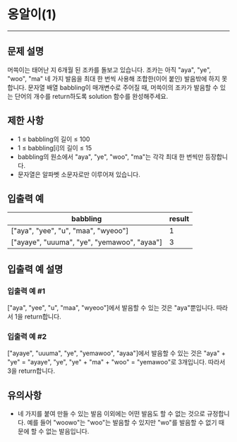 # 옹알이(1)

---

## 문제 설명
머쓱이는 태어난 지 6개월 된 조카를 돌보고 있습니다. 
조카는 아직 "aya", "ye", "woo", "ma" 네 가지 발음을 최대 한 번씩 사용해 조합한(이어 붙인) 발음밖에 하지 못합니다. 
문자열 배열 babbling이 매개변수로 주어질 때, 머쓱이의 조카가 발음할 수 있는 단어의 개수를 return하도록 solution 함수를 완성해주세요.

## 제한 사항
- 1 ≤ babbling의 길이 ≤ 100
- 1 ≤ babbling[i]의 길이 ≤ 15
- babbling의 원소에서 "aya", "ye", "woo", "ma"는 각각 최대 한 번씩만 등장합니다.
- 문자열은 알파벳 소문자로만 이루어져 있습니다.

## 입출력 예
| babbling | result |
|----------|--------|
| ["aya", "yee", "u", "maa", "wyeoo"]     | 1      |
| ["ayaye", "uuuma", "ye", "yemawoo", "ayaa"]     | 3      |

## 입출력 예 설명
### 입출력 예 #1
["aya", "yee", "u", "maa", "wyeoo"]에서 발음할 수 있는 것은 "aya"뿐입니다. 따라서 1을 return합니다.

### 입출력 예 #2
["ayaye", "uuuma", "ye", "yemawoo", "ayaa"]에서 발음할 수 있는 것은 "aya" + "ye" = "ayaye", "ye", "ye" + "ma" + "woo" = "yemawoo"로 3개입니다. 따라서 3을 return합니다.

## 유의사항
- 네 가지를 붙여 만들 수 있는 발음 이외에는 어떤 발음도 할 수 없는 것으로 규정합니다. 예를 들어 "woowo"는 "woo"는 발음할 수 있지만 "wo"를 발음할 수 없기 때문에 할 수 없는 발음입니다.